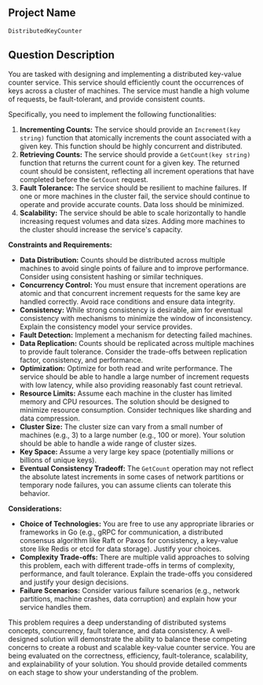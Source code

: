 ## Project Name

`DistributedKeyCounter`

## Question Description

You are tasked with designing and implementing a distributed key-value counter service. This service should efficiently count the occurrences of keys across a cluster of machines.  The service must handle a high volume of requests, be fault-tolerant, and provide consistent counts.

Specifically, you need to implement the following functionalities:

1.  **Incrementing Counts:**  The service should provide an `Increment(key string)` function that atomically increments the count associated with a given key.  This function should be highly concurrent and distributed.
2.  **Retrieving Counts:** The service should provide a `GetCount(key string)` function that returns the current count for a given key. The returned count should be consistent, reflecting all increment operations that have completed before the `GetCount` request.
3.  **Fault Tolerance:** The service should be resilient to machine failures.  If one or more machines in the cluster fail, the service should continue to operate and provide accurate counts.  Data loss should be minimized.
4.  **Scalability:** The service should be able to scale horizontally to handle increasing request volumes and data sizes. Adding more machines to the cluster should increase the service's capacity.

**Constraints and Requirements:**

*   **Data Distribution:** Counts should be distributed across multiple machines to avoid single points of failure and to improve performance. Consider using consistent hashing or similar techniques.
*   **Concurrency Control:** You must ensure that increment operations are atomic and that concurrent increment requests for the same key are handled correctly.  Avoid race conditions and ensure data integrity.
*   **Consistency:** While strong consistency is desirable, aim for eventual consistency with mechanisms to minimize the window of inconsistency.  Explain the consistency model your service provides.
*   **Fault Detection:** Implement a mechanism for detecting failed machines.
*   **Data Replication:** Counts should be replicated across multiple machines to provide fault tolerance.  Consider the trade-offs between replication factor, consistency, and performance.
*   **Optimization:** Optimize for both read and write performance. The service should be able to handle a large number of increment requests with low latency, while also providing reasonably fast count retrieval.
*   **Resource Limits:** Assume each machine in the cluster has limited memory and CPU resources. The solution should be designed to minimize resource consumption. Consider techniques like sharding and data compression.
*   **Cluster Size:** The cluster size can vary from a small number of machines (e.g., 3) to a large number (e.g., 100 or more). Your solution should be able to handle a wide range of cluster sizes.
*   **Key Space:** Assume a very large key space (potentially millions or billions of unique keys).
*   **Eventual Consistency Tradeoff:**  The `GetCount` operation may not reflect the absolute latest increments in some cases of network partitions or temporary node failures, you can assume clients can tolerate this behavior.

**Considerations:**

*   **Choice of Technologies:** You are free to use any appropriate libraries or frameworks in Go (e.g., gRPC for communication, a distributed consensus algorithm like Raft or Paxos for consistency, a key-value store like Redis or etcd for data storage). Justify your choices.
*   **Complexity Trade-offs:**  There are multiple valid approaches to solving this problem, each with different trade-offs in terms of complexity, performance, and fault tolerance.  Explain the trade-offs you considered and justify your design decisions.
*   **Failure Scenarios:**  Consider various failure scenarios (e.g., network partitions, machine crashes, data corruption) and explain how your service handles them.

This problem requires a deep understanding of distributed systems concepts, concurrency, fault tolerance, and data consistency. A well-designed solution will demonstrate the ability to balance these competing concerns to create a robust and scalable key-value counter service. You are being evaluated on the correctness, efficiency, fault-tolerance, scalability, and explainability of your solution. You should provide detailed comments on each stage to show your understanding of the problem.
